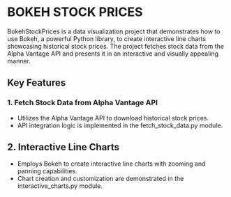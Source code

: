 # BOKEH STOCK PRICES

BokehStockPrices is a data visualization project that demonstrates how to use Bokeh, a powerful Python library, to create interactive line charts showcasing historical stock prices. The project fetches stock data from the Alpha Vantage API and presents it in an interactive and visually appealing manner.

## Key Features

### 1. Fetch Stock Data from Alpha Vantage API
- Utilizes the Alpha Vantage API to download historical stock prices.
- API integration logic is implemented in the fetch_stock_data.py module.

## 2. Interactive Line Charts
- Employs Bokeh to create interactive line charts with zooming and panning capabilities.
- Chart creation and customization are demonstrated in the interactive_charts.py module.